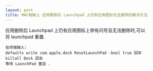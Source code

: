 ```yaml
---
layout: post
title: MAC电脑上 应用删除后 Launchpad 上仍有应用图标无法删除的解决方法
---
```


应用删除后 Launchpad 上仍有应用图标上带有问号且无法删除时,可以将 launchpad 重置.

```
在终端输入:
defaults write com.apple.dock ResetLaunchPad -bool true 回车
killall Dock 回车
等待 LaunchPad 重启 .
```

